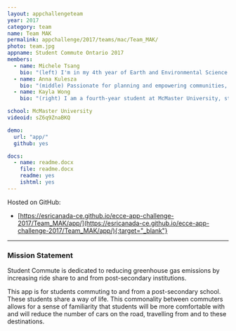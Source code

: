 ```yaml
---
layout: appchallengeteam
year: 2017
category: team
name: Team MAK
permalink: appchallenge/2017/teams/mac/Team_MAK/
photo: team.jpg
appname: Student Commute Ontario 2017
members:
  - name: Michele Tsang
    bio: "(left) I'm in my 4th year of Earth and Environmental Science and completing a minor in GIS at McMaster University. I am currently working on an independent thesis project, monitoring land change of the badlands in Italy using remote sensing."
  - name: Anna Kulesza
    bio: "(middle) Passionate for planning and empowering communities, Anna has spent her university career learning the skills to be a resource and a leader in the McMaster Community. Through her roles as Education Coordinator, Event Planner, and President at McMaster she has seen the power of collaboration and community involvement. Working as an Employment Surveyor (City of Hamilton) and volunteering for the Hamilton Street Tree Project (Ontario Public Research Group) she has seen the development of the employment and environment initiatives that Hamilton has implemented, which cultivates her passion for Hamilton.  Anna hopes to become involved in community planning by applying her Honours Geography and Environmental Science Degree, specifically focusing on urban geography, transportation."
  - name: Kayla Wong
    bio: "(right) I am a fourth-year student at McMaster University, studying Honours Geography and Environmental Sciences with a Minor in GIS. I am currently completing an undergraduate thesis under the supervision of the McMaster Centre for Climate Change on Soil Respiration in Dispersed VRH Treatments. I have an interest in studying the functions of the urban landscape and how they impact the natural environment."

school: McMaster University
videoid: sZ6q9ZnaBKQ

demo:
  url: "app/"
  github: yes

docs:
  - name: readme.docx
    file: readme.docx
    readme: yes
    ishtml: yes
---
```


Hosted on GitHub:
- [https://esricanada-ce.github.io/ecce-app-challenge-2017/Team_MAK/app/](https://esricanada-ce.github.io/ecce-app-challenge-2017/Team_MAK/app/){:target="_blank"}

***

### Mission Statement

Student Commute is dedicated to reducing greenhouse gas emissions by increasing ride share to and from post-secondary institutions.

This app is for students commuting to and from a post-secondary school. These students share a way of life. This commonality between commuters allows for a sense of familiarity that students will be more comfortable with and will reduce the number of cars on the road, travelling from and to these destinations.
